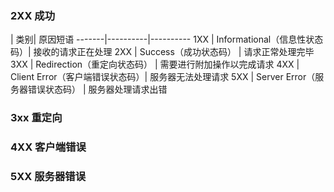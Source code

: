 ### 2XX 成功 

  | 类别| 原因短语
-------|----------|----------
1XX | Informational（信息性状态码）| 接收的请求正在处理
2XX | Success（成功状态码） | 请求正常处理完毕
3XX | Redirection（重定向状态码） | 需要进行附加操作以完成请求
4XX | Client Error（客户端错误状态码）| 服务器无法处理请求
5XX | Server Error（服务器错误状态码） | 服务器处理请求出错

### 3xx 重定向
### 4XX 客户端错误
### 5XX 服务器错误
